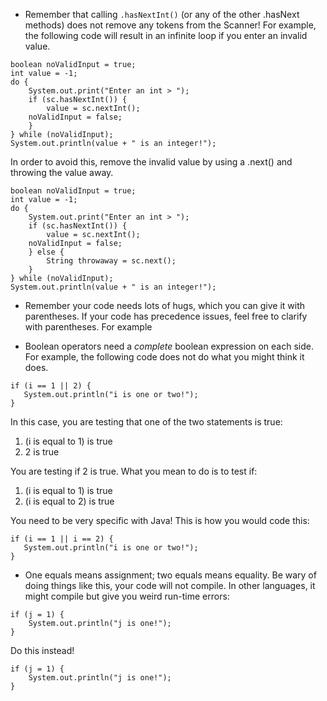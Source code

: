 * Remember that calling `.hasNextInt()` (or any of the other .hasNext methods) does not remove any tokens from the Scanner!  For example, the following code will result in an infinite loop if you enter an invalid value.
```
boolean noValidInput = true;
int value = -1;
do {
    System.out.print("Enter an int > ");
    if (sc.hasNextInt()) {
        value = sc.nextInt();
	noValidInput = false;
    }
} while (noValidInput);
System.out.println(value + " is an integer!");
```
In order to avoid this, remove the invalid value by using a .next() and throwing the value away.
```
boolean noValidInput = true;
int value = -1;
do {
    System.out.print("Enter an int > ");
    if (sc.hasNextInt()) {
        value = sc.nextInt();
	noValidInput = false;
    } else {
        String throwaway = sc.next();
    }
} while (noValidInput);
System.out.println(value + " is an integer!");
```

* Remember your code needs lots of hugs, which you can give it with parentheses.  If your code has precedence issues, feel free to clarify with parentheses.  For example

* Boolean operators need a _complete_ boolean expression on each side.  For example, the following code does not do what you might think it does.

```
if (i == 1 || 2) {
   System.out.println("i is one or two!");
}
```

In this case, you are testing that one of the two statements is true:

1. (i is equal to 1) is true
2. 2 is true

You are testing if 2 is true.  What you mean to do is to test if:

1. (i is equal to 1) is true
2. (i is equal to 2) is true

You need to be very specific with Java!  This is how you would code this:

```
if (i == 1 || i == 2) {
   System.out.println("i is one or two!");
}
```

* One equals means assignment; two equals means equality.  Be wary of doing things like this, your code will not compile.  In other languages, it might compile but give you weird run-time errors:

```
if (j = 1) {
    System.out.println("j is one!");
}
```

Do this instead!

```
if (j = 1) {
    System.out.println("j is one!");
}
```



